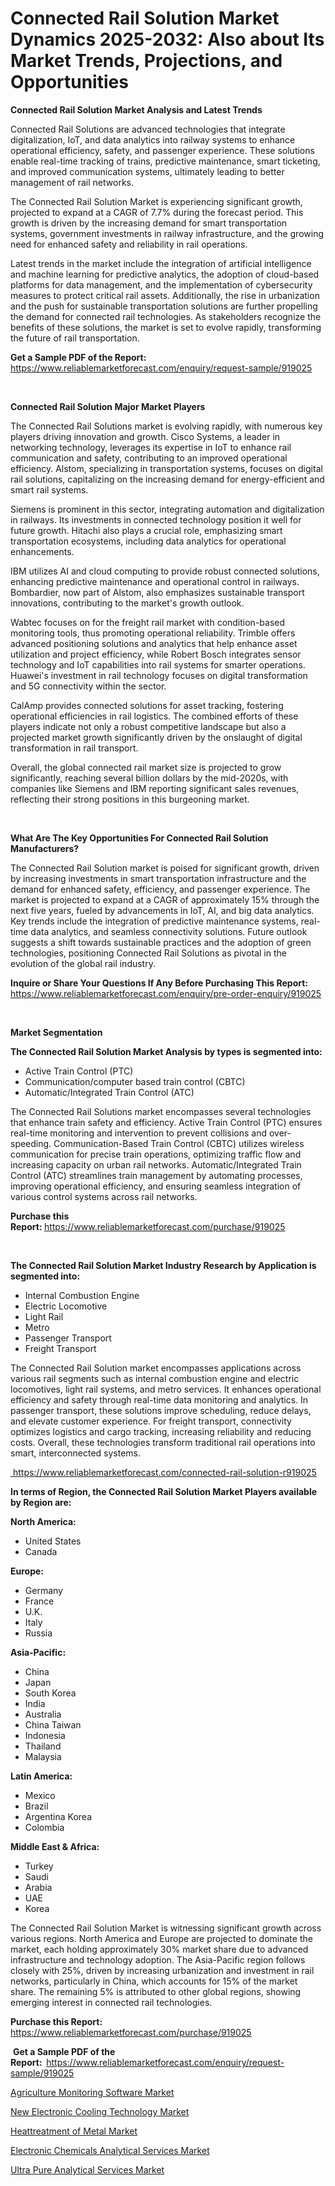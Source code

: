 <p><h1>Connected Rail Solution Market Dynamics 2025-2032: Also about Its Market Trends, Projections, and Opportunities</h1></p><p><strong>Connected Rail Solution Market Analysis and Latest Trends</strong></p>
<p><p>Connected Rail Solutions are advanced technologies that integrate digitalization, IoT, and data analytics into railway systems to enhance operational efficiency, safety, and passenger experience. These solutions enable real-time tracking of trains, predictive maintenance, smart ticketing, and improved communication systems, ultimately leading to better management of rail networks.</p><p>The Connected Rail Solution Market is experiencing significant growth, projected to expand at a CAGR of 7.7% during the forecast period. This growth is driven by the increasing demand for smart transportation systems, government investments in railway infrastructure, and the growing need for enhanced safety and reliability in rail operations. </p><p>Latest trends in the market include the integration of artificial intelligence and machine learning for predictive analytics, the adoption of cloud-based platforms for data management, and the implementation of cybersecurity measures to protect critical rail assets. Additionally, the rise in urbanization and the push for sustainable transportation solutions are further propelling the demand for connected rail technologies. As stakeholders recognize the benefits of these solutions, the market is set to evolve rapidly, transforming the future of rail transportation.</p></p>
<p><strong>Get a Sample PDF of the Report:&nbsp;</strong> <a href="https://www.reliablemarketforecast.com/enquiry/request-sample/919025?utm_campaign=1900&utm_medium=2&utm_source=Github&utm_content=ia&utm_term=07032025&utm_id=connected-rail-solution">https://www.reliablemarketforecast.com/enquiry/request-sample/919025</a></p>
<p>&nbsp;</p>
<p><strong>Connected Rail Solution Major Market Players</strong></p>
<p><p>The Connected Rail Solutions market is evolving rapidly, with numerous key players driving innovation and growth. Cisco Systems, a leader in networking technology, leverages its expertise in IoT to enhance rail communication and safety, contributing to an improved operational efficiency. Alstom, specializing in transportation systems, focuses on digital rail solutions, capitalizing on the increasing demand for energy-efficient and smart rail systems.</p><p>Siemens is prominent in this sector, integrating automation and digitalization in railways. Its investments in connected technology position it well for future growth. Hitachi also plays a crucial role, emphasizing smart transportation ecosystems, including data analytics for operational enhancements. </p><p>IBM utilizes AI and cloud computing to provide robust connected solutions, enhancing predictive maintenance and operational control in railways. Bombardier, now part of Alstom, also emphasizes sustainable transport innovations, contributing to the market's growth outlook.</p><p>Wabtec focuses on for the freight rail market with condition-based monitoring tools, thus promoting operational reliability. Trimble offers advanced positioning solutions and analytics that help enhance asset utilization and project efficiency, while Robert Bosch integrates sensor technology and IoT capabilities into rail systems for smarter operations. Huawei's investment in rail technology focuses on digital transformation and 5G connectivity within the sector.</p><p>CalAmp provides connected solutions for asset tracking, fostering operational efficiencies in rail logistics. The combined efforts of these players indicate not only a robust competitive landscape but also a projected market growth significantly driven by the onslaught of digital transformation in rail transport.</p><p>Overall, the global connected rail market size is projected to grow significantly, reaching several billion dollars by the mid-2020s, with companies like Siemens and IBM reporting significant sales revenues, reflecting their strong positions in this burgeoning market.</p></p>
<p>&nbsp;</p>
<p><strong>What Are The Key Opportunities For Connected Rail Solution Manufacturers?</strong></p>
<p><p>The Connected Rail Solution market is poised for significant growth, driven by increasing investments in smart transportation infrastructure and the demand for enhanced safety, efficiency, and passenger experience. The market is projected to expand at a CAGR of approximately 15% through the next five years, fueled by advancements in IoT, AI, and big data analytics. Key trends include the integration of predictive maintenance systems, real-time data analytics, and seamless connectivity solutions. Future outlook suggests a shift towards sustainable practices and the adoption of green technologies, positioning Connected Rail Solutions as pivotal in the evolution of the global rail industry.</p></p>
<p><strong>Inquire or Share Your Questions If Any Before Purchasing This Report:</strong> <a href="https://www.reliablemarketforecast.com/enquiry/pre-order-enquiry/919025?utm_campaign=1900&utm_medium=2&utm_source=Github&utm_content=ia&utm_term=07032025&utm_id=connected-rail-solution">https://www.reliablemarketforecast.com/enquiry/pre-order-enquiry/919025</a></p>
<p>&nbsp;</p>
<p><strong>Market Segmentation</strong></p>
<p><strong>The Connected Rail Solution Market Analysis by types is segmented into:</strong></p>
<p><ul><li>Active Train Control (PTC)</li><li>Communication/computer based train control (CBTC)</li><li>Automatic/Integrated Train Control (ATC)</li></ul></p>
<p><p>The Connected Rail Solutions market encompasses several technologies that enhance train safety and efficiency. Active Train Control (PTC) ensures real-time monitoring and intervention to prevent collisions and over-speeding. Communication-Based Train Control (CBTC) utilizes wireless communication for precise train operations, optimizing traffic flow and increasing capacity on urban rail networks. Automatic/Integrated Train Control (ATC) streamlines train management by automating processes, improving operational efficiency, and ensuring seamless integration of various control systems across rail networks.</p></p>
<p><strong>Purchase this Report:&nbsp;</strong><a href="https://www.reliablemarketforecast.com/purchase/919025?utm_campaign=1900&utm_medium=2&utm_source=Github&utm_content=ia&utm_term=07032025&utm_id=connected-rail-solution">https://www.reliablemarketforecast.com/purchase/919025</a></p>
<p>&nbsp;</p>
<p><strong>The Connected Rail Solution Market Industry Research by Application is segmented into:</strong></p>
<p><ul><li>Internal Combustion Engine</li><li>Electric Locomotive</li><li>Light Rail</li><li>Metro</li><li>Passenger Transport</li><li>Freight Transport</li></ul></p>
<p><p>The Connected Rail Solution market encompasses applications across various rail segments such as internal combustion engine and electric locomotives, light rail systems, and metro services. It enhances operational efficiency and safety through real-time data monitoring and analytics. In passenger transport, these solutions improve scheduling, reduce delays, and elevate customer experience. For freight transport, connectivity optimizes logistics and cargo tracking, increasing reliability and reducing costs. Overall, these technologies transform traditional rail operations into smart, interconnected systems.</p></p>
<p><a href="https://www.reliablemarketforecast.com/connected-rail-solution-r919025?utm_campaign=1900&utm_medium=2&utm_source=Github&utm_content=ia&utm_term=07032025&utm_id=connected-rail-solution">&nbsp;https://www.reliablemarketforecast.com/connected-rail-solution-r919025</a></p>
<p><strong>In terms of Region, the Connected Rail Solution Market Players available by Region are:</strong></p>
<p>
    <p> <strong> North America: </strong>
        <ul>
            <li>United States</li>
            <li>Canada</li>
        </ul>
        </p> 
    <p> <strong> Europe: </strong>
        <ul>
            <li>Germany</li>
            <li>France</li>
            <li>U.K.</li>
            <li>Italy</li>
            <li>Russia</li>
        </ul>
        </p> 
    <p> <strong> Asia-Pacific: </strong>
        <ul>
            <li>China</li>
            <li>Japan</li>
            <li>South Korea</li>
            <li>India</li>
            <li>Australia</li>
            <li>China Taiwan</li>
            <li>Indonesia</li>
            <li>Thailand</li>
            <li>Malaysia</li>
        </ul>
        </p> 
    <p> <strong> Latin America: </strong>
        <ul>
            <li>Mexico</li>
            <li>Brazil</li>
            <li>Argentina Korea</li>
            <li>Colombia</li>
        </ul>
        </p> 
    <p> <strong> Middle East & Africa: </strong>
        <ul>
            <li>Turkey</li>
            <li>Saudi</li>
            <li>Arabia</li>
            <li>UAE</li>
            <li>Korea</li>
        </ul>
    </p>
    </p>
<p><p>The Connected Rail Solution Market is witnessing significant growth across various regions. North America and Europe are projected to dominate the market, each holding approximately 30% market share due to advanced infrastructure and technology adoption. The Asia-Pacific region follows closely with 25%, driven by increasing urbanization and investment in rail networks, particularly in China, which accounts for 15% of the market share. The remaining 5% is attributed to other global regions, showing emerging interest in connected rail technologies.</p></p>
<p><strong>Purchase this Report: </strong><a href="https://www.reliablemarketforecast.com/purchase/919025?utm_campaign=1900&utm_medium=2&utm_source=Github&utm_content=ia&utm_term=07032025&utm_id=connected-rail-solution">https://www.reliablemarketforecast.com/purchase/919025</a></p>
<p>&nbsp;<strong>Get a Sample PDF of the Report:&nbsp;&nbsp;</strong><a href="https://www.reliablemarketforecast.com/enquiry/request-sample/919025?utm_campaign=1900&utm_medium=2&utm_source=Github&utm_content=ia&utm_term=07032025&utm_id=connected-rail-solution">https://www.reliablemarketforecast.com/enquiry/request-sample/919025</a></p>
<p><strong></strong></p>
<p><p><a href="https://github.com/haklagjbj/Market-Research-Report-List-1/blob/main/agriculture-monitoring-software-market.md?utm_campaign=1900&utm_medium=2&utm_source=Github&utm_content=ia&utm_term=07032025&utm_id=connected-rail-solution">Agriculture Monitoring Software Market</a></p><p><a href="https://github.com/kemauteve/Market-Research-Report-List-1/blob/main/new-electronic-cooling-technology-market.md?utm_campaign=1900&utm_medium=2&utm_source=Github&utm_content=ia&utm_term=07032025&utm_id=connected-rail-solution">New Electronic Cooling Technology Market</a></p><p><a href="https://github.com/habyoneub/Market-Research-Report-List-1/blob/main/heattreatment-of-metal-market.md?utm_campaign=1900&utm_medium=2&utm_source=Github&utm_content=ia&utm_term=07032025&utm_id=connected-rail-solution">Heattreatment of Metal Market</a></p><p><a href="https://github.com/drissahrouk/Market-Research-Report-List-1/blob/main/electronic-chemicals-analytical-services-market.md?utm_campaign=1900&utm_medium=2&utm_source=Github&utm_content=ia&utm_term=07032025&utm_id=connected-rail-solution">Electronic Chemicals Analytical Services Market</a></p><p><a href="https://github.com/nxauwedaroui2/Market-Research-Report-List-1/blob/main/ultra-pure-analytical-services-market.md?utm_campaign=1900&utm_medium=2&utm_source=Github&utm_content=ia&utm_term=07032025&utm_id=connected-rail-solution">Ultra Pure Analytical Services Market</a></p></p>